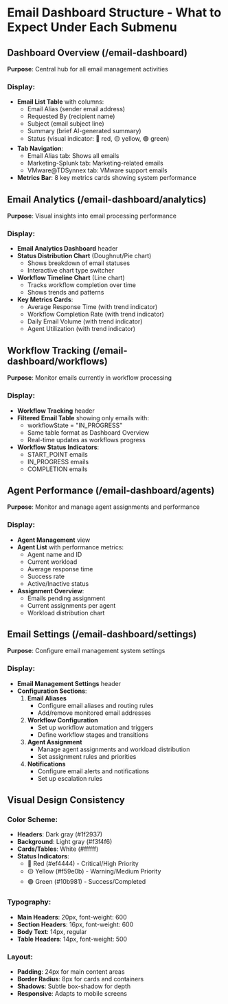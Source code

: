 # Email Dashboard Structure - What to Expect Under Each Submenu

## Dashboard Overview (/email-dashboard)
**Purpose**: Central hub for all email management activities

### Display:
- **Email List Table** with columns:
  - Email Alias (sender email address)
  - Requested By (recipient name)
  - Subject (email subject line)
  - Summary (brief AI-generated summary)
  - Status (visual indicator: 🔴 red, 🟡 yellow, 🟢 green)
- **Tab Navigation**:
  - Email Alias tab: Shows all emails
  - Marketing-Splunk tab: Marketing-related emails
  - VMware@TDSynnex tab: VMware support emails
- **Metrics Bar**: 8 key metrics cards showing system performance

## Email Analytics (/email-dashboard/analytics)
**Purpose**: Visual insights into email processing performance

### Display:
- **Email Analytics Dashboard** header
- **Status Distribution Chart** (Doughnut/Pie chart)
  - Shows breakdown of email statuses
  - Interactive chart type switcher
- **Workflow Timeline Chart** (Line chart)
  - Tracks workflow completion over time
  - Shows trends and patterns
- **Key Metrics Cards**:
  - Average Response Time (with trend indicator)
  - Workflow Completion Rate (with trend indicator)
  - Daily Email Volume (with trend indicator)
  - Agent Utilization (with trend indicator)

## Workflow Tracking (/email-dashboard/workflows)
**Purpose**: Monitor emails currently in workflow processing

### Display:
- **Workflow Tracking** header
- **Filtered Email Table** showing only emails with:
  - workflowState = "IN_PROGRESS"
  - Same table format as Dashboard Overview
  - Real-time updates as workflows progress
- **Workflow Status Indicators**:
  - START_POINT emails
  - IN_PROGRESS emails
  - COMPLETION emails

## Agent Performance (/email-dashboard/agents)
**Purpose**: Monitor and manage agent assignments and performance

### Display:
- **Agent Management** view
- **Agent List** with performance metrics:
  - Agent name and ID
  - Current workload
  - Average response time
  - Success rate
  - Active/Inactive status
- **Assignment Overview**:
  - Emails pending assignment
  - Current assignments per agent
  - Workload distribution chart

## Email Settings (/email-dashboard/settings)
**Purpose**: Configure email management system settings

### Display:
- **Email Management Settings** header
- **Configuration Sections**:
  1. **Email Aliases**
     - Configure email aliases and routing rules
     - Add/remove monitored email addresses
  2. **Workflow Configuration**
     - Set up workflow automation and triggers
     - Define workflow stages and transitions
  3. **Agent Assignment**
     - Manage agent assignments and workload distribution
     - Set assignment rules and priorities
  4. **Notifications**
     - Configure email alerts and notifications
     - Set up escalation rules

## Visual Design Consistency

### Color Scheme:
- **Headers**: Dark gray (#1f2937)
- **Background**: Light gray (#f3f4f6)
- **Cards/Tables**: White (#ffffff)
- **Status Indicators**:
  - 🔴 Red (#ef4444) - Critical/High Priority
  - 🟡 Yellow (#f59e0b) - Warning/Medium Priority
  - 🟢 Green (#10b981) - Success/Completed

### Typography:
- **Main Headers**: 20px, font-weight: 600
- **Section Headers**: 16px, font-weight: 600
- **Body Text**: 14px, regular
- **Table Headers**: 14px, font-weight: 500

### Layout:
- **Padding**: 24px for main content areas
- **Border Radius**: 8px for cards and containers
- **Shadows**: Subtle box-shadow for depth
- **Responsive**: Adapts to mobile screens